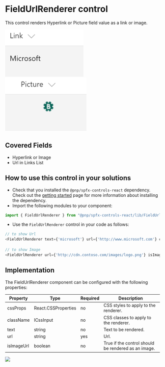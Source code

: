 # FieldUrlRenderer control

This control renders Hyperlink or Picture field value as a link or image.

![FieldUrlRenderer Url control output](../../assets/FieldUrlRendererUrl.png)
![FieldUrlRenderer Image control output](../../assets/FieldUrlRendererImage.png)

## Covered Fields
- Hyperlink or Image
- Url in Links List

## How to use this control in your solutions

- Check that you installed the `@pnp/spfx-controls-react` dependency. Check out the [getting started](../../#getting-started) page for more information about installing the dependency.
- Import the following modules to your component:

```TypeScript
import { FieldUrlRenderer } from "@pnp/spfx-controls-react/lib/FieldUrlRenderer";
```

- Use the `FieldUrlRenderer` control in your code as follows:

```TypeScript
// to show Url
<FieldUrlRenderer text={'microsoft'} url={'http://www.microsoft.com'} className={'some-class'} cssProps={{ background: '#f00' }} />

// to show Image
<FieldUrlRenderer url={'http://cdn.contoso.com/images/logo.png'} isImageUrl={true} className={'some-class'} cssProps={{ background: '#f00' }} />
```

## Implementation

The FieldUrlRenderer component can be configured with the following properties:

| Property | Type | Required | Description |
| ---- | ---- | ---- | ---- |
| cssProps | React.CSSProperties | no | CSS styles to apply to the renderer. |
| className | ICssInput | no | CSS classes to apply to the renderer. |
| text | string | no | Text to be rendered. |
| url | string | yes | Url. |
| isImageUrl | boolean | no | True if the control should be rendered as an image. |

![](https://telemetry.sharepointpnp.com/sp-dev-fx-controls-react/wiki/controls/fields/FieldUrlRenderer)

